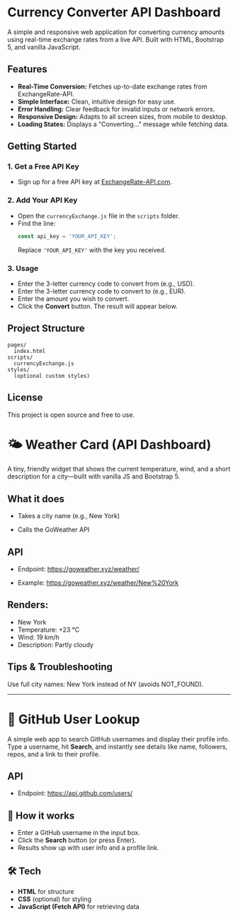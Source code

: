 # Currency Converter API Dashboard

A simple and responsive web application for converting currency amounts using real-time exchange rates from a live API. Built with HTML, Bootstrap 5, and vanilla JavaScript.

## Features
- **Real-Time Conversion:** Fetches up-to-date exchange rates from ExchangeRate-API.
- **Simple Interface:** Clean, intuitive design for easy use.
- **Error Handling:** Clear feedback for invalid inputs or network errors.
- **Responsive Design:** Adapts to all screen sizes, from mobile to desktop.
- **Loading States:** Displays a "Converting..." message while fetching data.

## Getting Started

### 1. Get a Free API Key
- Sign up for a free API key at [ExchangeRate-API.com](https://www.exchangerate-api.com/).

### 2. Add Your API Key
- Open the `currencyExchange.js` file in the `scripts` folder.
- Find the line:
  ```js
  const api_key = 'YOUR_API_KEY';
  ```
  Replace `'YOUR_API_KEY'` with the key you received.

### 3. Usage
- Enter the 3-letter currency code to convert from (e.g., USD).
- Enter the 3-letter currency code to convert to (e.g., EUR).
- Enter the amount you wish to convert.
- Click the **Convert** button. The result will appear below.

## Project Structure
```
pages/
  index.html
scripts/
  currencyExchange.js
styles/
  (optional custom styles)
```

## License
This project is open source and free to use.



# 🌤️ Weather Card (API Dashboard)

A tiny, friendly widget that shows the current temperature, wind, and a short description for a city—built with vanilla JS and Bootstrap 5.

## What it does

- Takes a city name (e.g., New York)

- Calls the GoWeather API

## API

- Endpoint: https://goweather.xyz/weather/<CITY>

- Example: https://goweather.xyz/weather/New%20York

## Renders:

- New York
- Temperature: +23 °C
- Wind: 19 km/h
- Description: Partly cloudy

## Tips & Troubleshooting

Use full city names: New York instead of NY (avoids NOT_FOUND).

--------------------------------------------------------------------------------------------

# 🔎 GitHub User Lookup
A simple web app to search GitHub usernames and display their profile info.  
Type a username, hit **Search**, and instantly see details like name, followers, repos, and a link to their profile.


## API

- Endpoint: https://api.github.com/users/<UserName>

## 🚀 How it works
- Enter a GitHub username in the input box.  
- Click the **Search** button (or press Enter).  
- Results show up with user info and a profile link.

## 🛠️ Tech
- **HTML** for structure  
- **CSS** (optional) for styling  
- **JavaScript (Fetch API)** for retrieving data  


